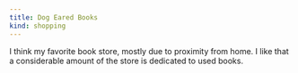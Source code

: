 ```yaml
---
title: Dog Eared Books
kind: shopping
---
```

I think my favorite book store, mostly due to proximity from home. I like that a considerable amount of the store is dedicated to used books.
